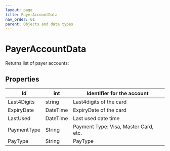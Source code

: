 ```yaml
---
layout: page
title: PayerAccountData
nav_order: 61
parent: Objects and data types
---
```


# PayerAccountData

Returns list of payer accounts:

## Properties

| Id  | int | Identifier for the account |
| --- | --- | --- |
| Last4Digits | string | Last4digits of the card |
| ExpiryDate | DateTime | ExpiryDate of the card |
| LastUsed | DateTime | Last used date time |
| PaymentType | String | Payment Type: Visa, Master Card, etc. |
| PayType | String | PayType |
